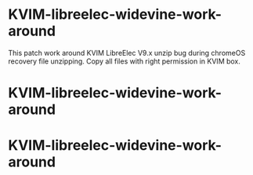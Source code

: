 # KVIM-libreelec-widevine-work-around
This patch work around KVIM LibreElec V9.x unzip bug during chromeOS recovery file unzipping.
Copy all files with right permission in KVIM box.
# KVIM-libreelec-widevine-work-around
# KVIM-libreelec-widevine-work-around
